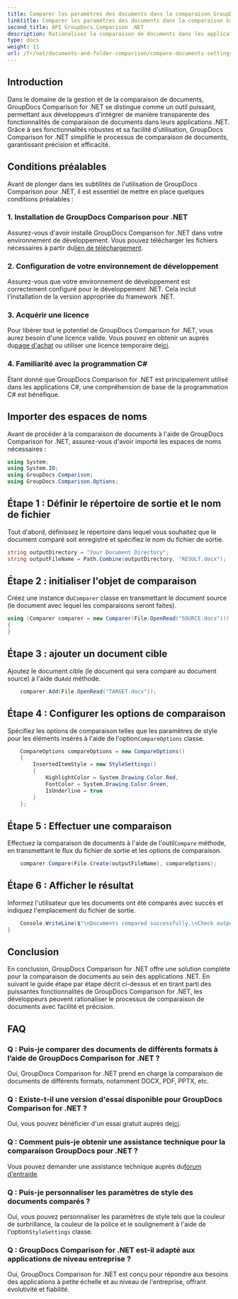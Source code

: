 ```yaml
---
title: Comparer les paramètres des documents dans la comparaison GroupDocs pour .NET
linktitle: Comparer les paramètres des documents dans la comparaison GroupDocs pour .NET
second_title: API GroupDocs.Comparison .NET
description: Rationalisez la comparaison de documents dans les applications .NET avec GroupDocs Comparison. Comparez les documents sans effort grâce à des fonctionnalités avancées.
type: docs
weight: 11
url: /fr/net/documents-and-folder-comparison/compare-documents-settings-dotnet/
---
```

## Introduction
Dans le domaine de la gestion et de la comparaison de documents, GroupDocs Comparison for .NET se distingue comme un outil puissant, permettant aux développeurs d'intégrer de manière transparente des fonctionnalités de comparaison de documents dans leurs applications .NET. Grâce à ses fonctionnalités robustes et sa facilité d'utilisation, GroupDocs Comparison for .NET simplifie le processus de comparaison de documents, garantissant précision et efficacité.
## Conditions préalables
Avant de plonger dans les subtilités de l'utilisation de GroupDocs Comparison pour .NET, il est essentiel de mettre en place quelques conditions préalables :
### 1. Installation de GroupDocs Comparison pour .NET
 Assurez-vous d'avoir installé GroupDocs Comparison for .NET dans votre environnement de développement. Vous pouvez télécharger les fichiers nécessaires à partir du[lien de téléchargement](https://releases.groupdocs.com/comparison/net/).
### 2. Configuration de votre environnement de développement
Assurez-vous que votre environnement de développement est correctement configuré pour le développement .NET. Cela inclut l'installation de la version appropriée du framework .NET.
### 3. Acquérir une licence
Pour libérer tout le potentiel de GroupDocs Comparison for .NET, vous aurez besoin d'une licence valide. Vous pouvez en obtenir un auprès du[page d'achat](https://purchase.groupdocs.com/buy) ou utiliser une licence temporaire de[ici](https://purchase.groupdocs.com/temporary-license/).
### 4. Familiarité avec la programmation C#
Étant donné que GroupDocs Comparison for .NET est principalement utilisé dans les applications C#, une compréhension de base de la programmation C# est bénéfique.

## Importer des espaces de noms
Avant de procéder à la comparaison de documents à l'aide de GroupDocs Comparison for .NET, assurez-vous d'avoir importé les espaces de noms nécessaires :
```csharp
using System;
using System.IO;
using GroupDocs.Comparison;
using GroupDocs.Comparison.Options;
```
## Étape 1 : Définir le répertoire de sortie et le nom de fichier
Tout d'abord, définissez le répertoire dans lequel vous souhaitez que le document comparé soit enregistré et spécifiez le nom du fichier de sortie.
```csharp
string outputDirectory = "Your Document Directory";
string outputFileName = Path.Combine(outputDirectory, "RESULT.docx");
```
## Étape 2 : initialiser l'objet de comparaison
 Créez une instance du`Comparer` classe en transmettant le document source (le document avec lequel les comparaisons seront faites).
```csharp
using (Comparer comparer = new Comparer(File.OpenRead("SOURCE.docx")))
{
}
```
## Étape 3 : ajouter un document cible
 Ajoutez le document cible (le document qui sera comparé au document source) à l'aide du`Add` méthode.
```csharp
    comparer.Add(File.OpenRead("TARGET.docx"));
```
## Étape 4 : Configurer les options de comparaison
 Spécifiez les options de comparaison telles que les paramètres de style pour les éléments insérés à l'aide de l'option`CompareOptions` classe.
```csharp
    CompareOptions compareOptions = new CompareOptions()
    {
        InsertedItemStyle = new StyleSettings()
        {
            HighlightColor = System.Drawing.Color.Red,
            FontColor = System.Drawing.Color.Green,
            IsUnderline = true
        }
    };
```
## Étape 5 : Effectuer une comparaison
 Effectuez la comparaison de documents à l'aide de l'outil`Compare` méthode, en transmettant le flux du fichier de sortie et les options de comparaison.
```csharp
    comparer.Compare(File.Create(outputFileName), compareOptions);
```
## Étape 6 : Afficher le résultat
Informez l'utilisateur que les documents ont été comparés avec succès et indiquez l'emplacement du fichier de sortie.
```csharp
    Console.WriteLine($"\nDocuments compared successfully.\nCheck output in {Directory.GetCurrentDirectory()}.");
}
```

## Conclusion
En conclusion, GroupDocs Comparison for .NET offre une solution complète pour la comparaison de documents au sein des applications .NET. En suivant le guide étape par étape décrit ci-dessus et en tirant parti des puissantes fonctionnalités de GroupDocs Comparison for .NET, les développeurs peuvent rationaliser le processus de comparaison de documents avec facilité et précision.
## FAQ
### Q : Puis-je comparer des documents de différents formats à l’aide de GroupDocs Comparison for .NET ?
Oui, GroupDocs Comparison for .NET prend en charge la comparaison de documents de différents formats, notamment DOCX, PDF, PPTX, etc.
### Q : Existe-t-il une version d'essai disponible pour GroupDocs Comparison for .NET ?
 Oui, vous pouvez bénéficier d'un essai gratuit auprès de[ici](https://releases.groupdocs.com/).
### Q : Comment puis-je obtenir une assistance technique pour la comparaison GroupDocs pour .NET ?
 Vous pouvez demander une assistance technique auprès du[forum d'entraide](https://forum.groupdocs.com/c/comparison/12).
### Q : Puis-je personnaliser les paramètres de style des documents comparés ?
 Oui, vous pouvez personnaliser les paramètres de style tels que la couleur de surbrillance, la couleur de la police et le soulignement à l'aide de l'option`StyleSettings` classe.
### Q : GroupDocs Comparison for .NET est-il adapté aux applications de niveau entreprise ?
Oui, GroupDocs Comparison for .NET est conçu pour répondre aux besoins des applications à petite échelle et au niveau de l'entreprise, offrant évolutivité et fiabilité.